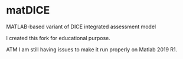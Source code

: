 # matDICE

MATLAB-based variant of DICE integrated assessment model

I created this fork for educational purpose.

ATM I am still having issues to make it run properly on Matlab 2019 R1.
